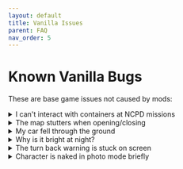 ```yaml
---
layout: default
title: Vanilla Issues
parent: FAQ
nav_order: 5
---
```


# Known Vanilla Bugs

These are base game issues not caused by mods:

<details>
<summary>I can't interact with containers at NCPD missions</summary>

Save and reload your game. This refreshes the interaction system.

</details>

<details>
<summary>The map stutters when opening/closing</summary>

This is worse with frame generation enabled. No current fix.

</details>

<details>
<summary>My car fell through the ground</summary>

Vanilla physics bug. Call another vehicle or fast travel away.

</details>

<details>
<summary>Why is it bright at night?</summary>

Known vanilla lighting bug reported to CDPR. No fix currently.

</details>

<details>
<summary>The turn back warning is stuck on screen</summary>

Save and reload to clear stuck UI elements.

</details>

<details>
<summary>Character is naked in photo mode briefly</summary>

Vanilla loading issue. Wait a moment for clothes to load.

</details>

